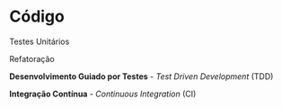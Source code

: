 # Código

Testes Unitários

Refatoração

**Desenvolvimento Guiado por Testes** - _Test Driven Development_ \(TDD\)

**Integração Contínua** - _Continuous Integration_ \(CI\)

